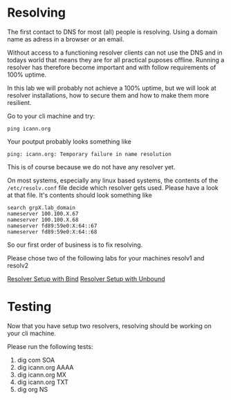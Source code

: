 # Resolving

The first contact to DNS for most (all) people is resolving.
Using a domain name as adress in a browser or an email. 

Without access to a functioning resolver clients can not use the DNS and in
todays world that means they are for all practical puposes offline. Running a resolver 
has therefore become important and with follow requirements of 100% uptime.

In this lab we will probably not achieve a 100% uptime, but we will look at
resolver installations, how to secure them and how to make them more resilient.

Go to your cli machine and try:
```
ping icann.org
```
Your poutput probably looks something like
```
ping: icann.org: Temporary failure in name resolution
```
This is of course because we do not have any resolver yet.

On most systems, especially any linux based systems, the contents of the `/etc/resolv.conf`
file decide which resolver gets used. Please have a look at that file. It's contents should 
look something like
```
search grpX.lab_domain
nameserver 100.100.X.67
nameserver 100.100.X.68
nameserver fd89:59e0:X:64::67
nameserver fd89:59e0:X:64::68
```

So our first order of business is to fix resolving.

Please chose two of the following labs for your machines resolv1 and resolv2

[Resolver Setup with Bind](DNS%2001a%20-%20Bind.md)
[Resolver Setup with Unbound](DNS%2001b%20-%20Unbound.md)

# Testing

Now that you have setup two resolvers, resolving should be working on your cli machine.

Please run the following tests:

1. dig com SOA 
1. dig icann.org AAAA
1. dig icann.org MX
1. dig icann.org TXT
1. dig org NS
